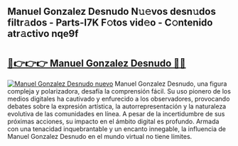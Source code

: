 ## Manuel Gonzalez Desnudo N𝚞𝚎vos desn𝚞dos filtr𝚊dos - Parts-I7K F𝚘tos vid𝚎o - C𝚘ntenido atr𝚊ctivo nqe9f

# <h2><a href="http://mb8swz.tromn.icu/?c=Manuel+Gonzalez+Desnudo">🔗👉👉👉 Manuel Gonzalez Desnudo 🔗🔗</a></h2>

[![Manuel Gonzalez Desnudo nuevo](https://i.imgur.com/pEAQMta.gif)](http://mb8swz.tromn.icu/?c=Manuel+Gonzalez+Desnudo)
Manuel Gonzalez Desnudo, una figura compleja y polarizadora, desafía la comprensión fácil. Su uso pionero de los medios digitales ha cautivado y enfurecido a los observadores, provocando debates sobre la expresión artística, la autorrepresentación y la naturaleza evolutiva de las comunidades en línea. A pesar de la incertidumbre de sus próximas acciones, su impacto en el ámbito digital es profundo. Armada con una tenacidad inquebrantable y un encanto innegable, la influencia de Manuel Gonzalez Desnudo en el mundo virtual no tiene límites.
